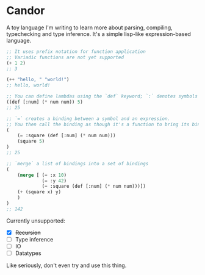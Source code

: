 # Candor

A toy language I'm writing to learn more about parsing, compiling, typechecking
and type inference. It's a simple lisp-like expression-based language.

```lisp
;; It uses prefix notation for function application
;; Variadic functions are not yet supported
(+ 1 2)
;; 3

(++ "hello, " "world!")
;; hello, world!

;; You can define lambdas using the `def` keyword; `:` denotes symbols in a binding position
((def [:num] (* num num)) 5)
;; 25

;; `=` creates a binding between a symbol and an expression.
;; You then call the binding as though it's a function to bring its bindings into scope:
(
    (= :square (def [:num] (* num num))) 
    (square 5)
)
;; 25

;; `merge` a list of bindings into a set of bindings
(
    (merge [ (= :x 10)
             (= :y 42)
             (= :square (def [:num] (* num num)))])
    (+ (square x) y)
    )
)
;; 142
```

Currently unsupported:
- [x]  ~~Recursion~~
- [ ]  Type inference
- [ ]  IO
- [ ]  Datatypes

Like seriously, don't even try and use this thing.
